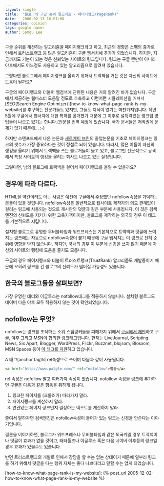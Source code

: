 ```yaml
---
layout: single
title:  "블로그와 구글 순위 알고리즘 - 페이지랭크(PageRank)"
date:   2006-02-13 16:01:08
categories: opinion
tags: google naver
author: Samgu Lee
---
```

구글 순위를 계산하는 알고리즘을 페이지랭크라고 하고, 최근의 경향은 스팸의 증가로 인해서 트러스트랭크 등 많은 알고리즘이 구글 웹서치에 추가가 되었습니다. 하지만, 지금까지도 기본이 되는 것은 신뢰있는 사이트의 링크입니다. 링크는 구글 뿐만이 아니라 야후에서도 어느정도 사용하고 있는 알고리즘으로 알려져 있습니다.

그렇다면 블로그에서 페이지랭크를 올리기 위해서 트랙백을 거는 것은 자신의 사이트에 도움이 될까요?

구글의 페이지랭크와 더불어 웹검색에 관련된 내용은 거의 알려진 바가 없습니다. 구글에서 제공하는 웹마스터 도움말 정도로 추측하고 이런저런 시뮬레이션을 거쳐서 [SEO(Search Engine Optimizer)][how-to-know-what-page-rank-is-my-website]를 추구하는 전문가들도 있지만, 그들도 지식이 없기는 마찬가지입니다. 작년 5월에 구글에서 웹서치에 대한 특허를 공개했기 때문에 그 이후로 설득력있는 랭크업 방법들이 나오고 있기는 합니다.(전문을 번역 예정에 있습니다. 국가 문서들은 저작권에 문제가 없기 때문에... :-)

하지만 스텐포드에서 나온 논문과 [세르게이 브린](http://www.emh.co.kr/xhtml/google_pagerank_citation_ranking.html)의 졸업논문을 기초로 페이지랭크는 링크의 갯수가 가장 중요하다는 것이 정설로 되어 있습니다. 따라서, 많은 이들이 자신의 랭킹을 올리기 위해서 트랙백을 쓰는 블로거들이 늘고 있고, 블로그만 전문적으로 공격해서 특정 사이트의 랭킹을 올리는 회사도 나오고 있는 실정입니다.

그렇다면, 남의 블로그에 트랙백을 걸어서 페이지랭크를 올릴 수 있을까요?

## 경우에 따라 다르다.

HTML을 약간이라도 아는 사람은 예전에 구글에서 주장했던 nofollow속성을 기억하는 분들이 있을 것입니다. nofollow속성은 일반적으로 웹사이트 제작자의 의도 관계없이 걸리는 링크에 사용되는 것으로 게시판의 덧글과 같은 부분에 사용됩니다. 이 것은 검색엔진의 신뢰도를 지키기 위한 고육지책이지만, 블로그를 제작하는 외국의 경우 이 태그를 기본적으로 지킵니다.

설치형 블로그로 유명한 무버블타입과 워드프레스는 기본적으로 트랙백과 덧글에 쓰여지는 링크에는 자동으로 nofollow속성이 붙기 때문에 구글 웹서치는 이 링크로 전혀 순위에 영향을 받지 않습니다. 하지만, 국내의 경우 이 부분에 신경을 쓰지 않기 때문에 자신의 사이트의 랭킹에 도움을 줄지도 모릅니다.

구글의 경우 페이지랭크와 더불어 트러스트랭크(TrustRank) 알고리즘도 개발중이기 때문에 오히려 링크를 건 블로그의 신뢰도가 떨어질 가능성도 있습니다.

## 한국의 블로그들을 살펴보면?

가장 유명한 태터와 이글루스는 nofollow태그를 적용하지 않습니다. 설치형 블로그도 네이버 다음 야후 모두 적용하지 않는 것이 확인되었습니다.

## nofollow는 무엇?

nofollow는 링크를 조작하는 소위 스팸링커들을 피해가지 위해서 [구글에서 제안](http://googleblog.blogspot.com/2005/01/preventing-comment-spam.html)하고 구글, 야후 그리고 MSN이 합의한 링크태그입니다. 현재는 LiveJournal, Scripting News, Six Apart, Blogger, WordPress, Flickr, Buzznet, blojsom, Blosxom, MSN Spaces 등이 [이 태그를 지원](http://southstep.egloos.com/877529)하고 있습니다.

A 태그(anchor tag)의 rel속성으로 쓰이며 다음과 같이 사용됩니다.

```html
<a href="http://www.palgle.com/" rel="nofollow">팔글</a>
```

rel 속성은 nofollow 말고 여러가지 속성이 있습니다. nofollow 속성을 링크에 추가하면 구글은 다음과 같은 행동을 취하게 됩니다.

1. 링크한 페이지를 (크롤러가) 따라가지 말라.
2. 패이지랭크를 계산하지 말라.
3. 연관있는 페이지 링크인지 결정하는 텍스트를 계산하지 말라.

줄여서 말하자면 검색엔진은 nofollow속성이 들어가 있는 링크는 신경을 안쓴다는 이야기입니다.

결론을 이야기하면, 블로그가 워드프레스나 무버블타입과 같은 외국계일 경우 트랙백이나 덧글이 효과가 없을 것이고, 태터툴즈나 이글루스 혹은 다음 네이버 야후등의 링크일 경우 효과가 있을수도 있습니다.

반면 트러스트랭크의 개발로 인해서 장담을 할 수는 없는 상태이기 때문에 일부러 링크를 하기 위해서 덧글을 다는 행위 자체는 좋다 나쁘다라고 말할 수는 없게 되었습니다.

[how-to-know-what-page-rank-is-my-website]: {% post_url 2005-12-02-how-to-know-what-page-rank-is-my-website %}